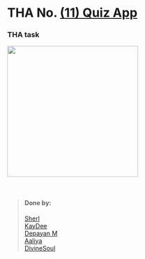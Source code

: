 # THA No.  [(11) Quiz App](https://drive.google.com/file/d/1Uw71fhhR65Yh3NQlK6cVEJo5BmLX6_r8/view)

### THA task
<img src = "https://drive.google.com/file/d/1Uw71fhhR65Yh3NQlK6cVEJo5BmLX6_r8/view" height = "300px" width = "300px"></img>

<br>

> #### Done by:
>[Sherl](https://github.com/aayushi221/Devsnest-Frontend/tree/main/DAY%2011)  <br>
>[KayDee](https://github.com/kaydee0502/devsnest-frontend/tree/master/THA11) <br>
>[Depayan M](https://github.com/DepayanMondal/Devsnest-Frontend/tree/main/THA_day_11)<br>
>[Aaliya](https://github.com/Aaliya7516/DevsNest/tree/main/Web%20Development/Day-011-JS8-Glassmorphism)<br>
>[DivineSoul](https://github.com/CodeBlooded-RahulMaurya/Devsnest-WebDev/tree/main/Day-11-Quiz) <br>
